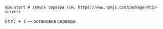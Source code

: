 ```
npm start # запуск сервера (см. https://www.npmjs.com/package/http-server)
```

<kbd>Ctrl + C</kbd> — остановка сервера
